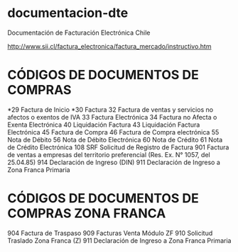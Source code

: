 # documentacion-dte
Documentación de Facturación Electrónica Chile

http://www.sii.cl/factura_electronica/factura_mercado/instructivo.htm


# CÓDIGOS DE DOCUMENTOS DE COMPRAS
*29 Factura de Inicio
*30 Factura
32 Factura de ventas y servicios no afectos o exentos de IVA
33 Factura Electrónica
34 Factura no Afecta o Exenta Electrónica
40 Liquidación Factura
43 Liquidación Factura Electrónica
45 Factura de Compra
46 Factura de Compra electrónica
55 Nota de Débito
56 Nota de Débito Electrónica
60 Nota de Crédito
61 Nota de Crédito Electrónica
108 SRF Solicitud de Registro de Factura
901 Factura de ventas a empresas del territorio preferencial (Res. Ex. N° 1057, del 25.04.85)
914 Declaración de Ingreso (DIN)
911 Declaración de Ingreso a Zona Franca Primaria

# CÓDIGOS DE DOCUMENTOS DE COMPRAS ZONA FRANCA
904 Factura de Traspaso
909 Facturas Venta Módulo ZF
910 Solicitud Traslado Zona Franca (Z)
911 Declaración de Ingreso a Zona Franca Primaria
